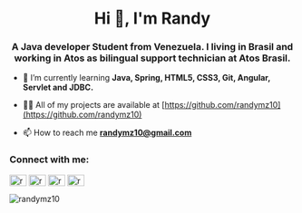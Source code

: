 <h1 align="center">Hi 👋, I'm Randy</h1>
<h3 align="center">A Java developer Student from Venezuela. I living in Brasil and working in Atos as bilingual support technician at Atos Brasil.</h3>

- 🌱 I’m currently learning **Java, Spring, HTML5, CSS3, Git, Angular, Servlet and JDBC.**

- 👨‍💻 All of my projects are available at [https://github.com/randymz10](https://github.com/randymz10)

- 📫 How to reach me **randymz10@gmail.com**

<h3 align="left">Connect with me:</h3>
<p align="left">
<a href="https://linkedin.com/in/randymz10" target="blank"><img align="center" src="https://raw.githubusercontent.com/rahuldkjain/github-profile-readme-generator/master/src/images/icons/Social/linked-in-alt.svg" alt="randymz10" height="20" width="30" /></a>
<a href="https://fb.com/randy421" target="blank"><img align="center" src="https://raw.githubusercontent.com/rahuldkjain/github-profile-readme-generator/master/src/images/icons/Social/facebook.svg" alt="randy421" height="20" width="30" /></a>
<a href="https://instagram.com/randymz10" target="blank"><img align="center" src="https://raw.githubusercontent.com/rahuldkjain/github-profile-readme-generator/master/src/images/icons/Social/instagram.svg" alt="randymz10" height="20" width="30" /></a>
<a href="https://discord.gg/randymz10#5552" target="blank"><img align="center" src="https://raw.githubusercontent.com/rahuldkjain/github-profile-readme-generator/master/src/images/icons/Social/discord.svg" alt="randymz10#5552" height="20" width="30" /></a>
</p>

<p><img align="center" src="https://github-readme-stats.vercel.app/api/top-langs?username=randymz10&show_icons=true&locale=en&layout=compact" alt="randymz10" /></p>



